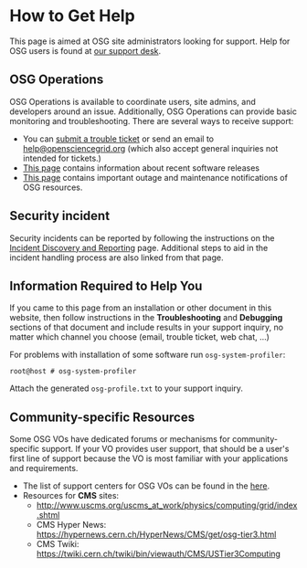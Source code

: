 How to Get Help
===============

This page is aimed at OSG site administrators looking for support. Help for OSG users is found at
[our support desk](https://support.opensciencegrid.org/support/home).

OSG Operations
--------------

OSG Operations is available to coordinate users, site admins, and developers around an issue.
Additionally, OSG Operations can provide basic monitoring and troubleshooting.
There are several ways to receive support:

*  You can [submit a trouble ticket](https://support.opensciencegrid.org/helpdesk/tickets/new) or send an email to
   [help@opensciencegrid.org](mailto:help@opensciencegrid.org) (which also accept general inquiries not intended for tickets.)
*  [This page](/release/notes) contains information about recent software releases
*  [This page](https://topology.opensciencegrid.org/rgdowntime/xml?) contains important outage and maintenance
   notifications of OSG resources.


Security incident
-----------------

Security incidents can be reported by following the instructions on the
[Incident Discovery and Reporting](https://opensciencegrid.org/security/IncidentDiscoveryReporting/) page.
Additional steps to aid in the incident handling process are also linked from that page.

Information Required to Help You
--------------------------------

If you came to this page from an installation or other document in this website, then follow instructions in the
**Troubleshooting** and **Debugging** sections of that document and include results in your support inquiry, no matter
which channel you choose (email, trouble ticket, web chat, ...)

For problems with installation of some software run `osg-system-profiler`:

```console
root@host # osg-system-profiler
```

Attach the generated `osg-profile.txt` to your support inquiry.

Community-specific Resources
----------------------------

Some OSG VOs have dedicated forums or mechanisms for community-specific support.
If your VO provides user support, that should be a user's first line of support because the VO is most familiar with
your applications and requirements.

* The list of support centers for OSG VOs can be found in the
[here](https://github.com/opensciencegrid/topology/blob/master/topology/support-centers.yaml).
* Resources for **CMS** sites:
    * <http://www.uscms.org/uscms_at_work/physics/computing/grid/index.shtml>
    * CMS Hyper News: <https://hypernews.cern.ch/HyperNews/CMS/get/osg-tier3.html>
    * CMS Twiki: <https://twiki.cern.ch/twiki/bin/viewauth/CMS/USTier3Computing>

